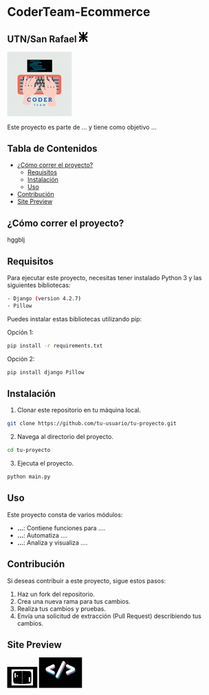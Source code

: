 # CoderTeam-Ecommerce
## UTN/San Rafael   <img src="projectDocsFiles/logoUTN.png" width="20">
<img src="projectDocsFiles/coder.gif" width="150">

Este proyecto es parte de ... y tiene como objetivo ...

## Tabla de Contenidos

- [¿Cómo correr el proyecto?](#¿cómo-correr-el-proyecto?)
  - [Requisitos](#requisitos)
  - [Instalación](#instalación)
  - [Uso](#uso) 
- [Contribución](#contribución)
- [Site Preview](#site-preview )

  
## ¿Cómo correr el proyecto?

hggblj

## Requisitos

Para ejecutar este proyecto, necesitas tener instalado Python 3 y las siguientes bibliotecas:
```bash
- Django (version 4.2.7)
- Pillow
```

Puedes instalar estas bibliotecas utilizando pip:

Opción 1:
```bash
pip install -r requirements.txt
```
Opción 2:
```bash
pip install django Pillow
```

## Instalación

1. Clonar este repositorio en tu máquina local.
```bash
git clone https://github.com/tu-usuario/tu-proyecto.git
```

2. Navega al directorio del proyecto.
```bash
cd tu-proyecto
```
3. Ejecuta el proyecto.
```bash
python main.py
```

## Uso

Este proyecto consta de varios módulos:

- **...**: Contiene funciones para ....
- **...**: Automatiza ....
- **...**: Analiza y visualiza ....

## Contribución

Si deseas contribuir a este proyecto, sigue estos pasos:

1. Haz un fork del repositorio.
2. Crea una nueva rama para tus cambios.
3. Realiza tus cambios y pruebas.
4. Envía una solicitud de extracción (Pull Request) describiendo tus cambios.




## Site Preview  
<img src="projectDocsFiles/Coder Team (1).gif" width="70">



<img src="projectDocsFiles/Coder Team.gif" width="100">

